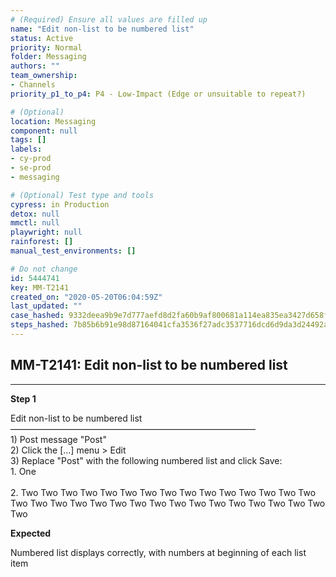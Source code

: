 ```yaml
---
# (Required) Ensure all values are filled up
name: "Edit non-list to be numbered list"
status: Active
priority: Normal
folder: Messaging
authors: ""
team_ownership: 
- Channels
priority_p1_to_p4: P4 - Low-Impact (Edge or unsuitable to repeat?)

# (Optional)
location: Messaging
component: null
tags: []
labels: 
- cy-prod
- se-prod
- messaging

# (Optional) Test type and tools
cypress: in Production
detox: null
mmctl: null
playwright: null
rainforest: []
manual_test_environments: []

# Do not change
id: 5444741
key: MM-T2141
created_on: "2020-05-20T06:04:59Z"
last_updated: ""
case_hashed: 9332deea9b9e7d777aefd8d2fa60b9af800681a114ea835ea3427d658f98068ab6d09c50310a73532a1d60816669edd6
steps_hashed: 7b85b6b91e98d87164041cfa3536f27adc3537716dcd6d9da3d24492adba138a1e1c9dd9f9e6ff506ebc8fc304a77beb
---
```


<!-- (Auto-generated) Based on frontmatter's "key" and "name" -->

## MM-T2141: Edit non-list to be numbered list

---

**Step 1**

Edit non-list to be numbered list\
————————————————————————————\
1\) Post message "Post"\
2\) Click the \[...] menu > Edit\
3\) Replace "Post" with the following numbered list and click Save:\
1\. One\
\
2\. Two Two Two Two Two Two Two Two Two Two Two Two Two Two Two Two Two Two Two Two Two Two Two Two Two Two Two Two Two Two Two Two

**Expected**

Numbered list displays correctly, with numbers at beginning of each list item
